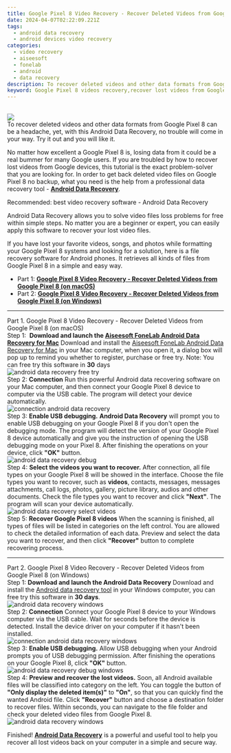 ```yaml
---
title: Google Pixel 8 Video Recovery - Recover Deleted Videos from Google Pixel 8
date: 2024-04-07T02:22:09.221Z
tags: 
  - android data recovery
  - android devices video recovery
categories: 
  - video recovery
  - aiseesoft
  - fonelab
  - android
  - data recovery
description: To recover deleted videos and other data formats from Google Pixel 8 can be a headache, yet, with this Android Data Recovery, no trouble will come in your way. Try it out and you will like it.
keyword: Google Pixel 8 videos recovery,recover lost videos from Google Pixel 8,Regain missing videos on Google Pixel 8,retrieve wiped videos Google Pixel 8,undeleted videos from Google Pixel 8,Google Pixel 8 videos retrieval,Google Pixel 8 data recovery,how can i get video back on Google Pixel 8,recover video from Google Pixel 8,how do i recover video on Google Pixel 8,how to get back deleted video Google Pixel 8 phone,extract data from water damaged phone Google Pixel 8
---
```

<br>
<img src="https://img0mobiles.techidaily.com/images/best-assets/devices/google/google-pixel-8/5.jpg" class="atpl-imgstyle"  /><br>
<div class="atpl-content atpl-for-fonelab-android recover-video">
<div class="atpl-post-description-part-1">
To recover deleted videos and other data formats from Google Pixel 8 can be a headache, yet, with this Android Data Recovery, no trouble will come in your way. Try it out and you will like it.
</div>
<div class="atpl-post-description-part-2">
<div class="tpl-content-sub-paragraph-normal">
    <p>
        No matter how excellent a Google Pixel 8 is, losing data from it could be a real bummer for many Google users. If you are troubled by how to recover lost videos from Google  devices, this tutorial is the exact problem-solver that you are looking for. In order to get back deleted video files on Google Pixel 8 no backup, what you need is the help from a professional data recovery tool - <a href="https://tools.techidaily.com/aiseesoft-android-data-recovery/" ><strong>Android Data Recovery</strong></a>.
    </p>
</div>
</div>
<div class="atpl-post-description-part-3">
<div class="tpl-content-sub-paragraph-title">
    Recommended: best video recovery software - Android Data Recovery
</div>
<div class="tpl-content-sub-paragraph-content">
    <p>
        Android Data Recovery allows you to solve video files loss problems for free within simple steps. No matter you are a beginner or expert, you can easily apply this software to recover your lost video files.
    </p>
    <p>
        If you have lost your favorite videos, songs, and photos while formatting your Google Pixel 8 systems and looking for a solution, here is a file recovery software for Android phones. It retrieves all kinds of files from Google Pixel 8 in a simple and easy way.
    </p>
</div>
</div>
<ul>
  <li>Part 1: <strong><a href="#p1"> Google Pixel 8 Video Recovery - Recover Deleted Videos from Google Pixel 8  (on macOS)</a></strong></li>
  <li>Part 2: <strong><a href="#p2"> Google Pixel 8 Video Recovery - Recover Deleted Videos from Google Pixel 8  (on Windows)</a></strong></li>
</ul>
<!-- Part 1 -->
<a id="p1" name="p1" ></a><hr>
<div>
  <span class="atpl-step-part-style">Part 1. Google Pixel 8 Video Recovery - Recover Deleted Videos from Google Pixel 8 (on macOS)</span>
</div>  
<span class="atpl-stepstyle-a"><span>Step 1: </span></span> <strong>Download and launch the <a href="https://tools.techidaily.com/aiseesoft-android-data-recovery-for-mac/" >Aiseesoft FoneLab Android Data Recovery for Mac</a></strong>
Download and install the <a href="https://tools.techidaily.com/aiseesoft-android-data-recovery-for-mac/" >Aiseesoft FoneLab Android Data Recovery for Mac</a> in your Mac computer, when you open it, a dialog box will pop up to remind you whether to register, purchase or free try.
Note: You can free try this software in <strong>30</strong> days
<br>
<img src="https://tools.techidaily.com/images/apps/aiseesoft/android-data-recovery/mac-free-try.png" class="atpl-imgstyle" alt="android data recovery free try" /><br>
<span class="atpl-stepstyle-a"><span>Step 2: </span></span> <strong>Connection</strong>
Run this powerful Android data recovering software on your Mac computer, and then connect your Google Pixel 8 device to computer via the USB cable. The program will detect your device automatically.
<br>
<img src="https://tools.techidaily.com/images/apps/aiseesoft/android-data-recovery/mac-connection-interface.jpg" class="atpl-imgstyle" alt="connection android data recovery" /><br>
<span class="atpl-stepstyle-a"><span>Step 3: </span></span> <strong>Enable USB debugging.</strong>
<strong>Android Data Recovery</strong> will prompt you to enable USB debugging on your Google Pixel 8 if you don't open the debugging mode. The program will detect the version of your Google Pixel 8 device automatically and give you the instruction of opening the USB debugging mode on your Pixel 8. After finishing the operations on your device, click <strong>"OK"</strong> button.
<br>
<img src="https://tools.techidaily.com/images/apps/aiseesoft/android-data-recovery/mac-android-usb-debug.jpg"  class="atpl-imgstyle" alt="android data recovery debug" /><br>
<span class="atpl-stepstyle-a"><span>Step 4: </span></span> <strong>Select the videos you want to recover.</strong>
After connection, all file types on your Google Pixel 8 will be showed in the interface. Choose the file types you want to recover, such as <strong>videos</strong>, contacts, messages, messages attachments, call logs, photos, gallery, picture library,  audios and other documents. Check the file types you want to recover and click <b>"Next"</b>. The program will scan your device automatically.
<br>
<img src="https://tools.techidaily.com/images/apps/aiseesoft/android-data-recovery/mac-choose-type-videos.jpg" class="atpl-imgstyle" alt="android data recovery select videos" /><br>
<span class="atpl-stepstyle-a"><span>Step 5: </span></span> <strong>Recover Google Pixel 8 videos</strong>
When the scanning is finished, all types of files will be listed in categories on the left control. You are allowed to check the detailed information of each data. Preview and select the data you want to recover, and then click <b>"Recover"</b> button to complete recovering process.
<a id="p2" name="p2"></a><hr>
<!-- Part 2 -->
<div>
<span class="atpl-step-part-style">Part 2. Google Pixel 8 Video Recovery - Recover Deleted Videos from Google Pixel 8 (on Windows)</span>
</div>
<span class="atpl-stepstyle-a"><span>Step 1: </span></span> <strong>Download and launch the Android Data Recovery</strong>
Download and install the <a href="https://tools.techidaily.com/aiseesoft-android-data-recovery-for-win/" >Android data recovery tool</a> in your Windows computer, you can free try this software in <b>30 days</b>.
<br>
<img src="https://tools.techidaily.com/images/apps/aiseesoft/android-data-recovery/win-start-interface.png"  class="atpl-imgstyle" alt="android data recovery windows" /><br>
<span class="atpl-stepstyle-a"><span>Step 2: </span></span> <strong>Connection</strong>
Connect your Google Pixel 8 device to your Windows computer via the USB cable. Wait for seconds before the device is detected. Install the device driver on your computer if it hasn't been installed.
<br>
<img src="https://tools.techidaily.com/images/apps/aiseesoft/android-data-recovery/win-connection-interface.png" class="atpl-imgstyle" alt="connection android data recovery windows" /><br>
<span class="atpl-stepstyle-a"><span>Step 3: </span></span> <strong>Enable USB debugging.</strong>
Allow USB debugging when your Android prompts you of USB debugging permission. After finishing the operations on your Google Pixel 8, click <b>"OK"</b> button.
<br>
<img src="https://tools.techidaily.com/images/apps/aiseesoft/android-data-recovery/win-android-usb-debug.png" class="atpl-imgstyle" alt="android data recovery debug windows" /><br>
<span class="atpl-stepstyle-a"><span>Step 4: </span></span> <strong>Preview and recover the lost videos.</strong>
Soon, all Android available files will be classified into category on the left. You can toggle the button of <b>"Only display the deleted item(s)"</b> to <b>"On"</b>, so that you can quickly find the wanted Android file. Click <b>"Recover"</b> button and choose a destination folder to recover files. Within seconds, you can navigate to the file folder and check your deleted video files from Google Pixel 8.
<br>
<img src="https://tools.techidaily.com/images/apps/aiseesoft/android-data-recovery/win-recover-videos.jpg" class="atpl-imgstyle" alt="android data recovery windows" /><br>
<div class="atpl-post-description-part-4">
<div class="tpl-content-sub-paragraph-normal">
    <p>
        Finished! <a href="https://tools.techidaily.com/aiseesoft-android-data-recovery/" ><strong>Android Data Recovery</strong></a> is a powerful and useful tool to help you recover all lost videos back on your computer in a simple and secure way.
    </p>
</div>
</div>

</div>
<ins class="adsbygoogle"
    style="display:block"
    data-ad-format="autorelaxed"
    data-ad-client="ca-pub-7571918770474297"
    data-ad-slot="1223367746"></ins>

